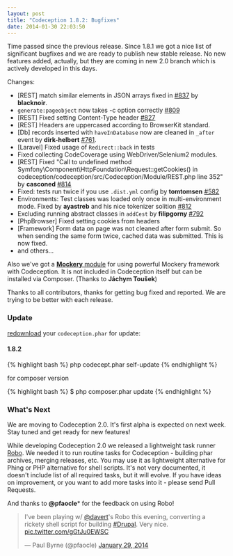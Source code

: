 ```yaml
---
layout: post
title: "Codeception 1.8.2: Bugfixes"
date: 2014-01-30 22:03:50
---
```


Time passed since the previous release. Since 1.8.1 we got a nice list of significant bugfixes and we are ready to publish new stable release. No new features added, actually, but they are coming in new 2.0 branch which is actively developed in this days. 

Changes:

* [REST] match similar elements in JSON arrays fixed in [#837](https://github.com/Codeception/Codeception/pull/837) by **blacknoir**.
* `generate:pageobject` now takes -c option correctly [#809](https://github.com/Codeception/Codeception/issues/809)
* [REST] Fixed setting Content-Type header [#827](https://github.com/Codeception/Codeception/issues/827)
* [REST] Headers are uppercased according to BrowserKit standard.
* [Db] records inserted with `haveInDatabase` now are cleaned in `_after` event by **dirk-helbert** [#761](https://github.com/Codeception/Codeception/issues/761).
* [Laravel] Fixed usage of `Redirect::back` in tests 
* Fixed collecting CodeCoverage using WebDriver/Selenium2 modules.
* [REST] Fixed "Call to undefined method Symfony\Component\HttpFoundation\Request::getCookies() in codeception/codeception/src/Codeception/Module/REST.php line 352" by **casconed** [#814](https://github.com/Codeception/Codeception/pull/814)
* Fixed: tests run twice if you use `.dist.yml` config by **tomtomsen** [#582](https://github.com/Codeception/Codeception/issues/582)
* Environments: Test classes was loaded only once in multi-environment mode. Fixed by **ayastreb** and his nice tokenizer solition [#812](https://github.com/Codeception/Codeception/pull/812)
* Excluding running abstract classes in `addCest` by **filipgorny** [#792](https://github.com/Codeception/Codeception/pull/792)
* [PhpBrowser] Fixed setting cookies from headers
* [Framework] Form data on page was not cleaned after form submit. So when sending the same form twice, cached data was submitted. This is now fixed.
* and others...

Also we've got a [**Mockery** module](https://github.com/Codeception/MockeryModule) for using powerful Mockery framework with Codeception. It is not included in Codeception itself but can be installed via Composer. (Thanks to **Jáchym Toušek**)

Thanks to all contributors, thanks for getting bug fixed and reported. We are trying to be better with each release. 


### Update

[redownload](http://codeception.com/thanks.html) your `codeception.phar` for update:

#### 1.8.2
{% highlight bash %}
php codecept.phar self-update
{% endhighlight %}

for composer version

{% highlight bash %}
$ php composer.phar update
{% endhighlight %}

### What's Next

We are moving to Codeception 2.0. It's first alpha is expected on next week. Stay tuned and get ready for new features! 

While developing Codeception 2.0 we released a lightweight task runner [Robo](https://github.com/CodeGyre/Robo). We needed it to run routine tasks for Codeception - building phar archives, merging releases, etc. You may use it as lightweight alternative for Phing or PHP alternative for shell scripts. It's not very documented, it doesn't include list of all required tasks, but it will evolve. If you have ideas on improvement, or you want to add more tasks into it - please send Pull Requests. 

And thanks to **@pfaocle*** for the feedback on using Robo!

<blockquote class="twitter-tweet" lang="uk"><p>I&#39;ve been playing w/ <a href="https://twitter.com/davert">@davert</a>&#39;s Robo this evening, converting a rickety shell script for building <a href="https://twitter.com/search?q=%23Drupal&amp;src=hash">#Drupal</a>. Very nice. <a href="http://t.co/gGtJu0EWSC">pic.twitter.com/gGtJu0EWSC</a></p>&mdash; Paul Byrne (@pfaocle) <a href="https://twitter.com/pfaocle/statuses/428671971124342784">January 29, 2014</a></blockquote>
<script async src="//platform.twitter.com/widgets.js" charset="utf-8"></script>
